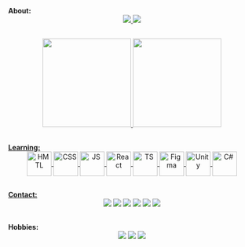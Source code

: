 <div align="left">
	<strong>About:</strong>
</div>

<div align="center">
	<a href="#">
	<img src="https://readme-typing-svg.demolab.com?font=Fira+Code&size=30&pause=5000&color=05E100&width=435&separator=%3C&lines=console.log(%22%CE%BB+%CE%BB+%CE%BB+%F0%9F%96%96%22);">
	<img src="https://readme-typing-svg.demolab.com?font=Fira+Code&duration=5000&pause=30000&color=B5B5B5&center=true&vCenter=true&multiline=true&repeat=false&width=1100&lines=I'm+a+fullstack+developer+under+training%2C+learning+every+day+about+solving+problems.">
</div>

##
<div align="center">
	<a href="https://github.com/mvacoimbra">
	<img height="180em" src="https://github-readme-stats.vercel.app/api?username=mvacoimbra&show_icons=true&theme=transparent&hide_border=true&title_color=05E100&text_color=EAF2EF&icon_color=05E100&custom_title=GitHub-Status">
	<img height="180em" src="https://github-readme-stats.vercel.app/api/top-langs/?username=mvacoimbra&layout=compact&theme=transparent&hide_border=true&title_color=05E100&text_color=EAF2EF">
</div>

##
<div align="left">
	<strong>Learning:</strong>
</div>
<div style="display: inline_block" align="center">
	<a href="#">
	<img align="center" height="50px" alt="HMTL" src="https://cdn.jsdelivr.net/gh/devicons/devicon/icons/html5/html5-original.svg">
	<img align="center" height="50px" alt="CSS" src="https://cdn.jsdelivr.net/gh/devicons/devicon/icons/css3/css3-original.svg">
	<img align="center" height="50px" alt="JS" src="https://cdn.jsdelivr.net/gh/devicons/devicon/icons/javascript/javascript-original.svg">
	<img align="center" height="50px" alt="React" src="https://cdn.jsdelivr.net/gh/devicons/devicon/icons/react/react-original.svg">
	<img align="center" height="50px" alt="TS" src="https://cdn.jsdelivr.net/gh/devicons/devicon/icons/typescript/typescript-original.svg">
	<img align="center" height="50px" alt="Figma" src="https://cdn.jsdelivr.net/gh/devicons/devicon/icons/figma/figma-original.svg">
	<img align="center" height="50px" alt="Unity" src="https://cdn.jsdelivr.net/gh/devicons/devicon/icons/unity/unity-original.svg">
	<img align="center" height="50px" alt="C#" src="https://cdn.jsdelivr.net/gh/devicons/devicon/icons/csharp/csharp-original.svg">
</div>

##
<div align="left">
	<strong>Contact:</strong>
</div>
<div style="display: inline_block" align="center">
	<a href="https://www.linkedin.com/in/mvacoimbra/" target="_blank"><img src="https://img.shields.io/badge/LinkedIn-0077B5?style=for-the-badge&logo=linkedin&logoColor=white"></a>
	<a href="mailto:mv27.marcoscoimbra@gmail.com" target="_blank"><img src="https://img.shields.io/badge/Gmail-D14836?style=for-the-badge&logo=gmail&logoColor=white"></a>
	<a href="https://discord.gg/2QSreUtJuH" target="_blank"><img src="https://img.shields.io/badge/Discord-7289DA?style=for-the-badge&logo=discord&logoColor=white"></a>
	<a href="https://t.me/+5562996194128" target="_blank"><img src="https://img.shields.io/badge/Telegram-2CA5E0?style=for-the-badge&logo=telegram&logoColor=white"></a>
	<a href="https://wa.me/5562996194128" target="_blank"><img src="https://img.shields.io/badge/WhatsApp-25D366?style=for-the-badge&logo=whatsapp&logoColor=white"></a>
	<a href="https://mvacoimbra-portfolio.vercel.app" target="_blank"><img src="https://img.shields.io/badge/website-000000?style=for-the-badge&logo=About.me&logoColor=white"></a>
</div>

##
<div align="left">
	<strong>Hobbies:</strong>
</div>
<div align="center">
	<img src="https://readme-typing-svg.demolab.com?font=Fira+Code&size=15&duration=550&color=E13B94&background=0000007A&center=true&vCenter=true&multiline=true&repeat=false&width=200&height=120&lines=%E2%94%80%E2%96%84%E2%96%80%E2%96%80%E2%96%80%E2%96%80%E2%96%80%E2%96%80%E2%96%80%E2%96%80%E2%96%80%E2%96%80%E2%96%80%E2%96%80%E2%96%80%E2%96%80%E2%96%80%E2%96%80%E2%96%80%E2%96%80%E2%96%84;%E2%96%88%E2%96%91%E2%96%91%E2%96%91%E2%96%88%E2%96%91%E2%96%91%E2%96%91%E2%96%91%E2%96%91%E2%96%91%E2%96%91%E2%96%91%E2%96%91%E2%96%91%E2%96%84%E2%96%84%E2%96%91%E2%96%88%E2%96%88%E2%96%91%E2%96%88;%E2%96%88%E2%96%91%E2%96%80%E2%96%80%E2%96%88%E2%96%80%E2%96%80%E2%96%91%E2%96%84%E2%96%80%E2%96%91%E2%96%84%E2%96%80%E2%96%91%E2%96%91%E2%96%80%E2%96%80%E2%96%91%E2%96%84%E2%96%84%E2%96%91%E2%96%88;%E2%96%88%E2%96%91%E2%96%91%E2%96%91%E2%96%80%E2%96%91%E2%96%91%E2%96%91%E2%96%84%E2%96%84%E2%96%84%E2%96%84%E2%96%84%E2%96%91%E2%96%91%E2%96%88%E2%96%88%E2%96%91%E2%96%80%E2%96%80%E2%96%91%E2%96%88;%E2%94%80%E2%96%80%E2%96%84%E2%96%84%E2%96%84%E2%96%84%E2%96%84%E2%96%80%E2%94%80%E2%94%80%E2%94%80%E2%94%80%E2%94%80%E2%96%80%E2%96%84%E2%96%84%E2%96%84%E2%96%84%E2%96%84%E2%96%84%E2%96%80">
	<img src="https://readme-typing-svg.demolab.com?font=Fira+Code&size=15&duration=650&color=E13B94&background=0000007A&center=true&vCenter=true&multiline=true&repeat=false&width=200&height=120&lines=%E2%96%90%E2%96%93%E2%96%88%E2%96%80%E2%96%80%E2%96%80%E2%96%80%E2%96%80%E2%96%80%E2%96%80%E2%96%80%E2%96%80%E2%96%88%E2%96%93%E2%96%8C%E2%96%91%E2%96%84%E2%96%84%E2%96%84%E2%96%84%E2%96%84%E2%96%91;%E2%96%90%E2%96%93%E2%96%88%E2%96%91%E2%96%91%E2%96%80%E2%96%91%E2%96%91%E2%96%80%E2%96%84%E2%96%91%E2%96%91%E2%96%88%E2%96%93%E2%96%8C%E2%96%91%E2%96%88%E2%96%84%E2%96%84%E2%96%84%E2%96%88%E2%96%91;%E2%96%90%E2%96%93%E2%96%88%E2%96%91%E2%96%91%E2%96%84%E2%96%91%E2%96%91%E2%96%84%E2%96%80%E2%96%91%E2%96%91%E2%96%88%E2%96%93%E2%96%8C%E2%96%91%E2%96%88%E2%96%84%E2%96%84%E2%96%84%E2%96%88%E2%96%91;%E2%96%90%E2%96%93%E2%96%88%E2%96%84%E2%96%84%E2%96%84%E2%96%84%E2%96%84%E2%96%84%E2%96%84%E2%96%84%E2%96%84%E2%96%88%E2%96%93%E2%96%8C%E2%96%91%E2%96%88%E2%96%88%E2%96%88%E2%96%88%E2%96%88%E2%96%91;%E2%96%91%E2%96%91%E2%96%91%E2%96%91%E2%96%84%E2%96%84%E2%96%88%E2%96%88%E2%96%88%E2%96%84%E2%96%84%E2%96%91%E2%96%91%E2%96%91%E2%96%91%E2%96%91%E2%96%88%E2%96%88%E2%96%88%E2%96%88%E2%96%88%E2%96%91">
	<img src="https://readme-typing-svg.demolab.com?font=Fira+Code&size=15&duration=750&color=E13B94&background=0000007A&center=true&vCenter=true&multiline=true&repeat=false&width=200&height=120&lines=%E2%94%80%E2%94%80%E2%94%80%E2%94%80%E2%94%80%E2%94%80%E2%96%88%E2%96%80%E2%96%88%E2%96%84%E2%96%84%E2%96%84%E2%96%84%E2%94%80%E2%94%80%E2%94%80%E2%94%80%E2%94%80%E2%96%88%E2%96%88%E2%96%84;%E2%94%80%E2%94%80%E2%94%80%E2%94%80%E2%94%80%E2%94%80%E2%94%80%E2%96%88%E2%96%80%E2%96%84%E2%96%84%E2%96%84%E2%96%84%E2%96%88%E2%94%80%E2%94%80%E2%94%80%E2%94%80%E2%94%80%E2%96%88%E2%96%80%E2%96%80%E2%96%88;%E2%94%80%E2%96%84%E2%96%84%E2%96%84%E2%96%88%E2%94%80%E2%94%80%E2%94%80%E2%94%80%E2%94%80%E2%96%88%E2%94%80%E2%94%80%E2%96%84%E2%96%84%E2%96%84%E2%96%88;%E2%96%88%E2%96%88%E2%96%80%E2%96%84%E2%96%88%E2%94%80%E2%96%84%E2%96%88%E2%96%88%E2%96%80%E2%96%88%E2%94%80%E2%96%88%E2%96%88%E2%96%88%E2%96%80%E2%96%88;%E2%94%80%E2%96%80%E2%96%80%E2%96%80%E2%94%80%E2%94%80%E2%96%80%E2%96%88%E2%96%84%E2%96%88%E2%96%80%E2%94%80%E2%96%80%E2%96%88%E2%96%84%E2%96%88%E2%96%80">
</div>

